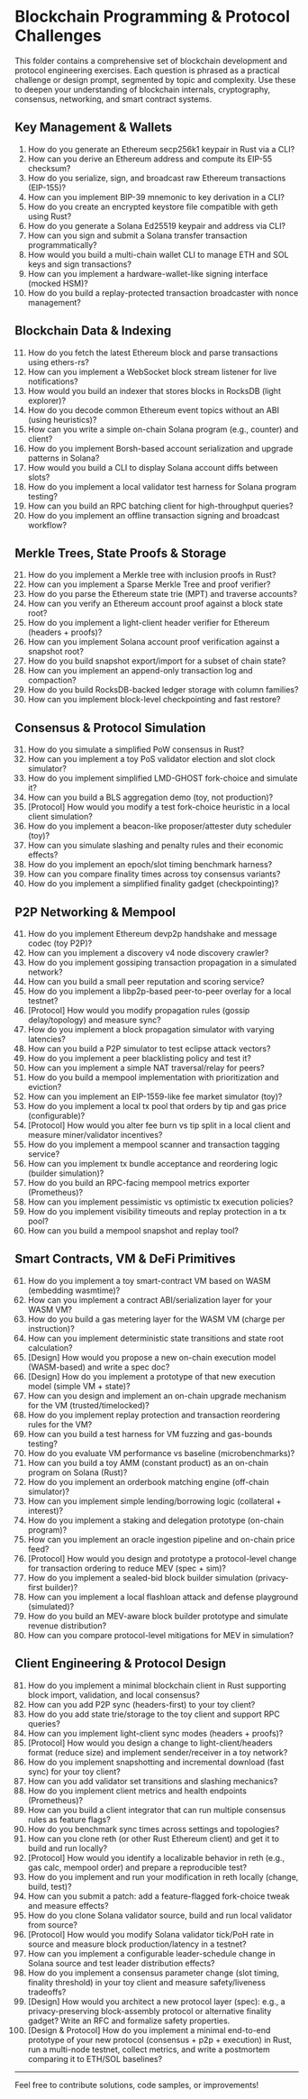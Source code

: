 # Blockchain Programming & Protocol Challenges

This folder contains a comprehensive set of blockchain development and protocol engineering exercises. Each question is phrased as a practical challenge or design prompt, segmented by topic and complexity. Use these to deepen your understanding of blockchain internals, cryptography, consensus, networking, and smart contract systems.

## Key Management & Wallets
1. How do you generate an Ethereum secp256k1 keypair in Rust via a CLI?
2. How can you derive an Ethereum address and compute its EIP-55 checksum?
3. How do you serialize, sign, and broadcast raw Ethereum transactions (EIP-155)?
4. How can you implement BIP-39 mnemonic to key derivation in a CLI?
5. How do you create an encrypted keystore file compatible with geth using Rust?
6. How do you generate a Solana Ed25519 keypair and address via CLI?
7. How can you sign and submit a Solana transfer transaction programmatically?
8. How would you build a multi-chain wallet CLI to manage ETH and SOL keys and sign transactions?
9. How can you implement a hardware-wallet-like signing interface (mocked HSM)?
10. How do you build a replay-protected transaction broadcaster with nonce management?

## Blockchain Data & Indexing
11. How do you fetch the latest Ethereum block and parse transactions using ethers-rs?
12. How can you implement a WebSocket block stream listener for live notifications?
13. How would you build an indexer that stores blocks in RocksDB (light explorer)?
14. How do you decode common Ethereum event topics without an ABI (using heuristics)?
15. How can you write a simple on-chain Solana program (e.g., counter) and client?
16. How do you implement Borsh-based account serialization and upgrade patterns in Solana?
17. How would you build a CLI to display Solana account diffs between slots?
18. How do you implement a local validator test harness for Solana program testing?
19. How can you build an RPC batching client for high-throughput queries?
20. How do you implement an offline transaction signing and broadcast workflow?

## Merkle Trees, State Proofs & Storage
21. How do you implement a Merkle tree with inclusion proofs in Rust?
22. How can you implement a Sparse Merkle Tree and proof verifier?
23. How do you parse the Ethereum state trie (MPT) and traverse accounts?
24. How can you verify an Ethereum account proof against a block state root?
25. How do you implement a light-client header verifier for Ethereum (headers + proofs)?
26. How can you implement Solana account proof verification against a snapshot root?
27. How do you build snapshot export/import for a subset of chain state?
28. How can you implement an append-only transaction log and compaction?
29. How do you build RocksDB-backed ledger storage with column families?
30. How can you implement block-level checkpointing and fast restore?

## Consensus & Protocol Simulation
31. How do you simulate a simplified PoW consensus in Rust?
32. How can you implement a toy PoS validator election and slot clock simulator?
33. How do you implement simplified LMD-GHOST fork-choice and simulate it?
34. How can you build a BLS aggregation demo (toy, not production)?
35. [Protocol] How would you modify a test fork-choice heuristic in a local client simulation?
36. How do you implement a beacon-like proposer/attester duty scheduler (toy)?
37. How can you simulate slashing and penalty rules and their economic effects?
38. How do you implement an epoch/slot timing benchmark harness?
39. How can you compare finality times across toy consensus variants?
40. How do you implement a simplified finality gadget (checkpointing)?

## P2P Networking & Mempool
41. How do you implement Ethereum devp2p handshake and message codec (toy P2P)?
42. How can you implement a discovery v4 node discovery crawler?
43. How do you implement gossiping transaction propagation in a simulated network?
44. How can you build a small peer reputation and scoring service?
45. How do you implement a libp2p-based peer-to-peer overlay for a local testnet?
46. [Protocol] How would you modify propagation rules (gossip delay/topology) and measure sync?
47. How do you implement a block propagation simulator with varying latencies?
48. How can you build a P2P simulator to test eclipse attack vectors?
49. How do you implement a peer blacklisting policy and test it?
50. How can you implement a simple NAT traversal/relay for peers?
51. How do you build a mempool implementation with prioritization and eviction?
52. How can you implement an EIP-1559-like fee market simulator (toy)?
53. How do you implement a local tx pool that orders by tip and gas price (configurable)?
54. [Protocol] How would you alter fee burn vs tip split in a local client and measure miner/validator incentives?
55. How do you implement a mempool scanner and transaction tagging service?
56. How can you implement tx bundle acceptance and reordering logic (builder simulation)?
57. How do you build an RPC-facing mempool metrics exporter (Prometheus)?
58. How can you implement pessimistic vs optimistic tx execution policies?
59. How do you implement visibility timeouts and replay protection in a tx pool?
60. How can you build a mempool snapshot and replay tool?

## Smart Contracts, VM & DeFi Primitives
61. How do you implement a toy smart-contract VM based on WASM (embedding wasmtime)?
62. How can you implement a contract ABI/serialization layer for your WASM VM?
63. How do you build a gas metering layer for the WASM VM (charge per instruction)?
64. How can you implement deterministic state transitions and state root calculation?
65. [Design] How would you propose a new on-chain execution model (WASM-based) and write a spec doc?
66. [Design] How do you implement a prototype of that new execution model (simple VM + state)?
67. How can you design and implement an on-chain upgrade mechanism for the VM (trusted/timelocked)?
68. How do you implement replay protection and transaction reordering rules for the VM?
69. How can you build a test harness for VM fuzzing and gas-bounds testing?
70. How do you evaluate VM performance vs baseline (microbenchmarks)?
71. How can you build a toy AMM (constant product) as an on-chain program on Solana (Rust)?
72. How do you implement an orderbook matching engine (off-chain simulator)?
73. How can you implement simple lending/borrowing logic (collateral + interest)?
74. How do you implement a staking and delegation prototype (on-chain program)?
75. How can you implement an oracle ingestion pipeline and on-chain price feed?
76. [Protocol] How would you design and prototype a protocol-level change for transaction ordering to reduce MEV (spec + sim)?
77. How do you implement a sealed-bid block builder simulation (privacy-first builder)?
78. How can you implement a local flashloan attack and defense playground (simulated)?
79. How do you build an MEV-aware block builder prototype and simulate revenue distribution?
80. How can you compare protocol-level mitigations for MEV in simulation?

## Client Engineering & Protocol Design
81. How do you implement a minimal blockchain client in Rust supporting block import, validation, and local consensus?
82. How can you add P2P sync (headers-first) to your toy client?
83. How do you add state trie/storage to the toy client and support RPC queries?
84. How can you implement light-client sync modes (headers + proofs)?
85. [Protocol] How would you design a change to light-client/headers format (reduce size) and implement sender/receiver in a toy network?
86. How do you implement snapshotting and incremental download (fast sync) for your toy client?
87. How can you add validator set transitions and slashing mechanics?
88. How do you implement client metrics and health endpoints (Prometheus)?
89. How can you build a client integrator that can run multiple consensus rules as feature flags?
90. How do you benchmark sync times across settings and topologies?
91. How can you clone reth (or other Rust Ethereum client) and get it to build and run locally?
92. [Protocol] How would you identify a localizable behavior in reth (e.g., gas calc, mempool order) and prepare a reproducible test?
93. How do you implement and run your modification in reth locally (change, build, test)?
94. How can you submit a patch: add a feature-flagged fork-choice tweak and measure effects?
95. How do you clone Solana validator source, build and run local validator from source?
96. [Protocol] How would you modify Solana validator tick/PoH rate in source and measure block production/latency in a testnet?
97. How can you implement a configurable leader-schedule change in Solana source and test leader distribution effects?
98. How do you implement a consensus parameter change (slot timing, finality threshold) in your toy client and measure safety/liveness tradeoffs?
99. [Design] How would you architect a new protocol layer (spec): e.g., a privacy-preserving block-assembly protocol or alternative finality gadget? Write an RFC and formalize safety properties.
100. [Design & Protocol] How do you implement a minimal end-to-end prototype of your new protocol (consensus + p2p + execution) in Rust, run a multi-node testnet, collect metrics, and write a postmortem comparing it to ETH/SOL baselines?

---

Feel free to contribute solutions, code samples, or improvements!